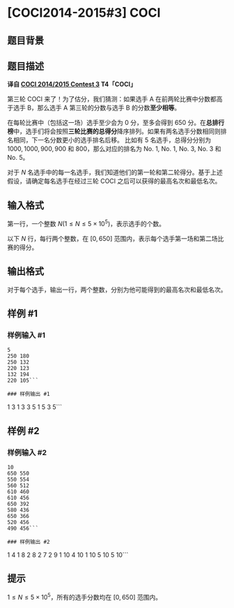# [COCI2014-2015#3] COCI

## 题目背景



## 题目描述

 **译自 [COCI 2014/2015 Contest 3](http://www.hsin.hr/coci/archive/2014_2015/) T4「COCI」**

第三轮 COCI 来了！为了估分，我们猜测：如果选手 $\mathrm{A}$ 在前两轮比赛中分数都高于选手 $\mathrm{B}$，那么选手 $\mathrm{A}$ 第三轮的分数与选手 $\mathrm{B}$ 的分数**至少相等**。

在每轮比赛中（包括这一场）选手至少会为 $0$ 分，至多会得到 $650$ 分。在**总排行榜**中，选手们将会按照**三轮比赛的总得分**降序排列。如果有两名选手分数相同则排名相同，下一名分数更小的选手排名后移。
比如有 $5$ 名选手，总得分分别为 $1000,1000,900,900$ 和 $800$，那么对应的排名为 $\text{No.}\ 1,$ $\text{No.}\ 1,$ $\text{No.}\ 3,$ $\text{No.}\ 3$ 和 $\text{No.}\ 5$。

对于 $N$ 名选手中的每一名选手，我们知道他们的第一轮和第二轮得分。基于上述假设，请确定每名选手在经过三轮 COCI 之后可以获得的最高名次和最低名次。

## 输入格式

第一行，一个整数 $N(1 \le N \le 5\times 10^5)$，表示选手的个数。

以下 $N$ 行，每行两个整数，在 $[0,650]$ 范围内，表示每个选手第一场和第二场比赛的得分。

## 输出格式

对于每个选手，输出一行，两个整数，分别为他可能得到的最高名次和最低名次。

## 样例 #1

### 样例输入 #1
```
5
250 180
250 132
220 123
132 194
220 105```

### 样例输出 #1

```
1 3
1 3
3 5
1 5
3 5```

## 样例 #2

### 样例输入 #2
```
10
650 550
550 554
560 512
610 460
610 456
650 392
580 436
650 366
520 456
490 456```

### 样例输出 #2

```
1 4
1 8
2 8
2 7
2 9
1 10
4 10
1 10
5 10
5 10```

## 提示

$1 \le N \le 5\times 10^5$，所有的选手分数均在 $[0,650]$ 范围内。
